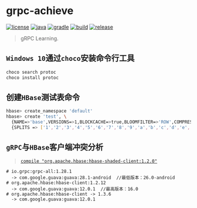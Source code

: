 # grpc-achieve

[![license](https://img.shields.io/badge/license-MIT-green.svg?style=flat&logo=github)](https://www.mit-license.org)
[![java](https://img.shields.io/badge/java-1.8-brightgreen.svg?style=flat&logo=java)](https://www.oracle.com/java/technologies/javase-downloads.html)
[![gradle](https://img.shields.io/badge/gradle-6.3-brightgreen.svg?style=flat&logo=gradle)](https://docs.gradle.org/6.3/userguide/installation.html)
[![build](https://github.com/aaric/grpc-achieve/workflows/build/badge.svg)](https://github.com/aaric/grpc-achieve/actions)
[![release](https://img.shields.io/badge/release-0.6.1-blue.svg)](https://github.com/aaric/grpc-achieve/releases)

> gRPC Learning.


## `Windows 10`通过`choco`安装命令行工具

```powershell
choco search protoc
choco install protoc
```

## 创建`HBase`测试表命令

```bash
hbase> create_namespace 'default'
hbase> create 'test', \
  {NAME=>'base',VERSIONS=>1,BLOCKCACHE=>true,BLOOMFILTER=>'ROW',COMPRESSION=>'SNAPPY',REPLICATION_SCOPE =>1}, \
  {SPLITS => ['1','2','3','4','5','6','7','8','9','a','b','c','d','e','f']}
```

## `gRPC`与`HBase`客户端冲突分析

> [`compile "org.apache.hbase:hbase-shaded-client:1.2.0"`](https://mvnrepository.com/artifact/org.apache.hbase/hbase-shaded-client)

```text
# io.grpc:grpc-all:1.28.1
  -> com.google.guava:guava:28.1-android  //最低版本：26.0-android
# org.apache.hbase:hbase-client:1.2.12
  -> com.google.guava:guava:12.0.1  //最高版本：16.0
# org.apache.hbase:hbase-client -> 1.3.6
  -> com.google.guava:guava:12.0.1
```
